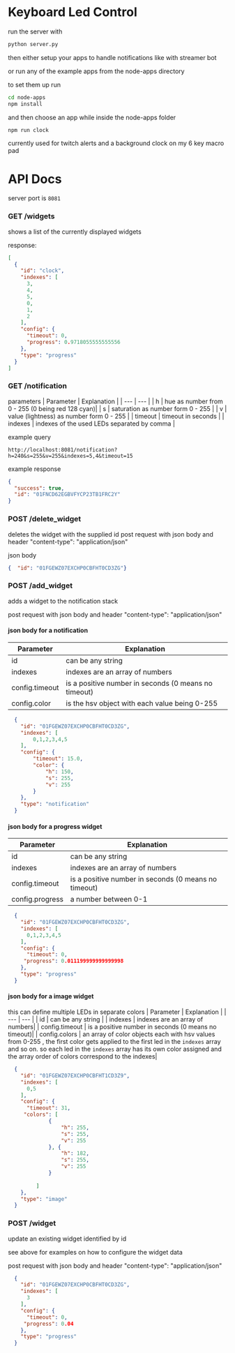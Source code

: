 # Keyboard Led Control

run the server with
```bash
python server.py
```

then either setup your apps to handle notifications like with streamer bot

or run any of the example apps from the node-apps directory

to set them up run
```bash
cd node-apps
npm install
```

and then choose an app while inside the node-apps folder
```bash
npm run clock
```

currently used for twitch alerts and a background clock on my 6 key macro pad


# API Docs
server port is `8081`
### GET /widgets
shows a list of the currently displayed widgets

response:
```json
[
  {
    "id": "clock",
    "indexes": [
      3,
      4,
      5,
      0,
      1,
      2
    ],
    "config": {
      "timeout": 0,
      "progress": 0.9718055555555556
    },
    "type": "progress"
  }
]
```

### GET /notification
parameters
| Parameter | Explanation |
| --- | --- |
| h   | hue as number from 0 - 255 (0 being red 128 cyan)| 
| s   | saturation as number form 0 - 255 |
| v   | value (lightness) as number form 0 - 255 |
| timeout | timeout in seconds |
| indexes | indexes of the used LEDs separated by comma |

example query 
```
http://localhost:8081/notification?h=240&s=255&v=255&indexes=5,4&timeout=15
```
example response 
```json
{
  "success": true,
  "id": "01FNCD62EGBVFYCP23TB1FRC2Y"
}
```

### POST /delete_widget
deletes the widget with the supplied id
post request with json body and header "content-type": "application/json"

json body
```json
{  "id": "01FGEWZ07EXCHP0CBFHT0CD3ZG"}
```


### POST /add_widget
adds a widget to the notification stack

post request with json body and header "content-type": "application/json"

#### json body for a notification
| Parameter | Explanation |
| --- | --- |
| id | can be any string |
| indexes | indexes are an array of numbers|
| config.timeout | is a positive number in seconds (0 means no timeout)|
| config.color |is the hsv object with each value being 0-255|


```json
  {
    "id": "01FGEWZ07EXCHP0CBFHT0CD3ZG",
    "indexes": [
        0,1,2,3,4,5
    ],
    "config": {
        "timeout": 15.0,
        "color": {
            "h": 150,
            "s": 255,
            "v": 255
        }
    },
    "type": "notification"
  }
```

#### json body for a progress widget

| Parameter | Explanation |
| --- | --- |
| id | can be any string |
| indexes | indexes are an array of numbers|
| config.timeout | is a positive number in seconds (0 means no timeout)|
| config.progress | a number between 0-1 |


```json
  {
    "id": "01FGEWZ07EXCHP0CBFHT0CD3ZG",
    "indexes": [
      0,1,2,3,4,5
    ],
    "config": {
      "timeout": 0,
     "progress": 0.011199999999999998
    },
    "type": "progress"
  }
```
#### json body for a image widget
this can define multiple LEDs in separate colors
| Parameter | Explanation |
| --- | --- |
| id | can be any string |
| indexes | indexes are an array of numbers|
| config.timeout | is a positive number in seconds (0 means no timeout)|
| config.colors | an array of color objects each with hsv values from 0-255 , the first color gets applied to the first led in the `indexes` array and so on. so each led in the `indexes` array has its own color assigned and the array order of colors correspond to the indexes|

```json
  {
    "id": "01FGEWZ07EXCHP0CBFHT1CD3Z9",
    "indexes": [
      0,5
    ],
    "config": {
      "timeout": 31,
     "colors": [
			 {
				 "h": 255,
				 "s": 255,
				 "v": 255
			 }, {
				 "h": 182,
				 "s": 255,
				 "v": 255
			 }
			 
		 ]
    },
    "type": "image"
  }
```

### POST /widget
update an existing widget identified by id

see above for examples on how to configure the widget data

post request with json body and header "content-type": "application/json"

```json
  {
    "id": "01FGEWZ07EXCHP0CBFHT0CD3ZG",
    "indexes": [
      3
    ],
    "config": {
      "timeout": 0,
     "progress": 0.04
    },
    "type": "progress"
  }
```